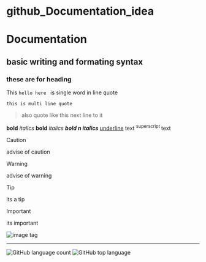 # github_Documentation_idea
# Documentation
## basic writing and formating syntax
### these are for heading

This `hello here ` is single word in line quote

```
this is multi line quote
```

>also quote like this
>next line to it
>

__bold__ _italics_ **bold** *italics*  ***bold n italics***  <ins>underline</ins> text
<sup> superscript </sup>text 

>[!CAUTION]
>advise of caution

>[!WARNING]
>advise of warning

>[!TIP]
>its a tip

>[!IMPORTANT]
>its important

<!-- its  A HIDDEN COMMENT not visible-->


![image tag](https://images.ctfassets.net/hrltx12pl8hq/28ECAQiPJZ78hxatLTa7Ts/2f695d869736ae3b0de3e56ceaca3958/free-nature-images.jpg?fit=fill&w=1200&h=630)

***

![GitHub language count](https://img.shields.io/github/languages/count/{username}/{repo-name})
![GitHub top language](https://img.shields.io/github/languages/top/{username}/{repo-name}?color=yellow)
